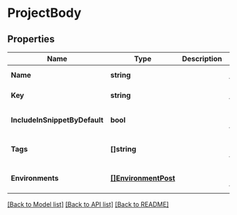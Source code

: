 # ProjectBody

## Properties
Name | Type | Description | Notes
------------ | ------------- | ------------- | -------------
**Name** | **string** |  | [default to null]
**Key** | **string** |  | [default to null]
**IncludeInSnippetByDefault** | **bool** |  | [optional] [default to null]
**Tags** | **[]string** |  | [optional] [default to null]
**Environments** | [**[]EnvironmentPost**](EnvironmentPost.md) |  | [optional] [default to null]

[[Back to Model list]](../README.md#documentation-for-models) [[Back to API list]](../README.md#documentation-for-api-endpoints) [[Back to README]](../README.md)


